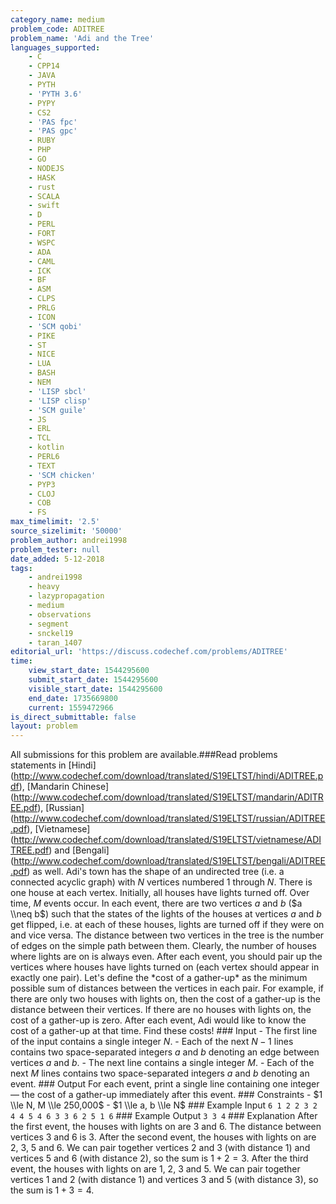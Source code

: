 ```yaml
---
category_name: medium
problem_code: ADITREE
problem_name: 'Adi and the Tree'
languages_supported:
    - C
    - CPP14
    - JAVA
    - PYTH
    - 'PYTH 3.6'
    - PYPY
    - CS2
    - 'PAS fpc'
    - 'PAS gpc'
    - RUBY
    - PHP
    - GO
    - NODEJS
    - HASK
    - rust
    - SCALA
    - swift
    - D
    - PERL
    - FORT
    - WSPC
    - ADA
    - CAML
    - ICK
    - BF
    - ASM
    - CLPS
    - PRLG
    - ICON
    - 'SCM qobi'
    - PIKE
    - ST
    - NICE
    - LUA
    - BASH
    - NEM
    - 'LISP sbcl'
    - 'LISP clisp'
    - 'SCM guile'
    - JS
    - ERL
    - TCL
    - kotlin
    - PERL6
    - TEXT
    - 'SCM chicken'
    - PYP3
    - CLOJ
    - COB
    - FS
max_timelimit: '2.5'
source_sizelimit: '50000'
problem_author: andrei1998
problem_tester: null
date_added: 5-12-2018
tags:
    - andrei1998
    - heavy
    - lazypropagation
    - medium
    - observations
    - segment
    - snckel19
    - taran_1407
editorial_url: 'https://discuss.codechef.com/problems/ADITREE'
time:
    view_start_date: 1544295600
    submit_start_date: 1544295600
    visible_start_date: 1544295600
    end_date: 1735669800
    current: 1559472966
is_direct_submittable: false
layout: problem
---
```

All submissions for this problem are available.\###Read problems statements in \[Hindi\](http://www.codechef.com/download/translated/S19ELTST/hindi/ADITREE.pdf), \[Mandarin Chinese\](http://www.codechef.com/download/translated/S19ELTST/mandarin/ADITREE.pdf), \[Russian\](http://www.codechef.com/download/translated/S19ELTST/russian/ADITREE.pdf), \[Vietnamese\](http://www.codechef.com/download/translated/S19ELTST/vietnamese/ADITREE.pdf) and \[Bengali\](http://www.codechef.com/download/translated/S19ELTST/bengali/ADITREE.pdf) as well. Adi's town has the shape of an undirected tree (i.e. a connected acyclic graph) with $N$ vertices numbered $1$ through $N$. There is one house at each vertex. Initially, all houses have lights turned off. Over time, $M$ events occur. In each event, there are two vertices $a$ and $b$ ($a \\neq b$) such that the states of the lights of the houses at vertices $a$ and $b$ get flipped, i.e. at each of these houses, lights are turned off if they were on and vice versa. The distance between two vertices in the tree is the number of edges on the simple path between them. Clearly, the number of houses where lights are on is always even. After each event, you should pair up the vertices where houses have lights turned on (each vertex should appear in exactly one pair). Let's define the \*cost of a gather-up\* as the minimum possible sum of distances between the vertices in each pair. For example, if there are only two houses with lights on, then the cost of a gather-up is the distance between their vertices. If there are no houses with lights on, the cost of a gather-up is zero. After each event, Adi would like to know the cost of a gather-up at that time. Find these costs! ### Input - The first line of the input contains a single integer $N$. - Each of the next $N-1$ lines contains two space-separated integers $a$ and $b$ denoting an edge between vertices $a$ and $b$. - The next line contains a single integer $M$. - Each of the next $M$ lines contains two space-separated integers $a$ and $b$ denoting an event. ### Output For each event, print a single line containing one integer — the cost of a gather-up immediately after this event. ### Constraints - $1 \\le N, M \\le 250,000$ - $1 \\le a, b \\le N$ ### Example Input ``` 6 1 2 2 3 2 4 4 5 4 6 3 3 6 2 5 1 6 ``` ### Example Output ``` 3 3 4 ``` ### Explanation After the first event, the houses with lights on are $3$ and $6$. The distance between vertices $3$ and $6$ is $3$. After the second event, the houses with lights on are $2$, $3$, $5$ and $6$. We can pair together vertices $2$ and $3$ (with distance $1$) and vertices $5$ and $6$ (with distance $2$), so the sum is $1 + 2 = 3$. After the third event, the houses with lights on are $1$, $2$, $3$ and $5$. We can pair together vertices $1$ and $2$ (with distance $1$) and vertices $3$ and $5$ (with distance $3$), so the sum is $1 + 3 = 4$.
